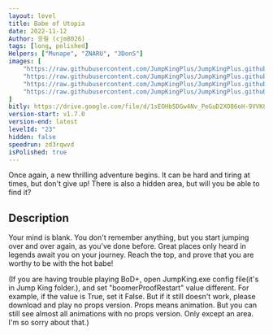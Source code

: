 ```yaml
---
layout: level
title: Babe of Utopia
date: 2022-11-12
Author: 응웡 (cjm8026)
tags: [long, polished]
Helpers: ["Munape", "ZNARU", "3DonS"]
images: [
    "https://raw.githubusercontent.com/JumpKingPlus/JumpKingPlus.github.io/www/images/workshop/levels/ws23-banner.png",
    "https://raw.githubusercontent.com/JumpKingPlus/JumpKingPlus.github.io/www/images/workshop/levels/ws23-2.png",
    "https://raw.githubusercontent.com/JumpKingPlus/JumpKingPlus.github.io/www/images/workshop/levels/ws23-3.png",
    "https://raw.githubusercontent.com/JumpKingPlus/JumpKingPlus.github.io/www/images/workshop/levels/ws23-4.png"
]
bitly: https://drive.google.com/file/d/1sEOHbSDGw4Nv_PeGuD2XO86oH-9VVK8N/view?usp=share_link
version-start: v1.7.0
version-end: latest
levelId: "23"
hidden: false
speedrun: zd3rqwvd
isPolished: true
---
```


Once again, a new thrilling adventure begins. It can be hard and tiring at times, but don't give up! There is also a hidden area, but will you be able to find it?

<!-- more -->

<div id="description">
    <h2>Description</h2>
    <p>Your mind is blank. You don't remember anything, but you start jumping over and over again, as you've done before. Great places only heard in legends await you on your journey. Reach the top, and prove that you are worthy to be with the hot babe!</p>
	<p>(If you are having trouble playing BoD+, open JumpKing.exe config file(it's in Jump King folder.), and set "boomerProofRestart" value different. For example, if the value is True, set it False. But if it still doesn't work, please download and play no props version. Props means animation. But you can still see almost all animations with no props version. Only except an area. I'm so sorry about that.)</p>
</div>